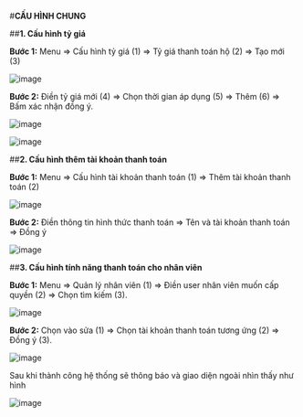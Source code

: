 #**CẤU HÌNH CHUNG**

##**1. Cấu hình tỷ giá**

**Bước 1:** Menu => Cấu hình tỷ giá (1) => Tỷ giá thanh toán hộ (2) => Tạo mới (3)

![image](https://user-images.githubusercontent.com/85599407/185892241-ff8a77fb-f807-46e4-842d-552812cfea65.png)

**Bước 2:** Điền tỷ giá mới (4) => Chọn thời gian áp dụng (5) => Thêm (6) => Bấm xác nhận đồng ý.

![image](https://user-images.githubusercontent.com/85599407/185892523-bea99345-3b44-47a0-bf4f-305f94549854.png)

![image](https://user-images.githubusercontent.com/85599407/185892847-e8867138-82e1-4a03-b726-0edd5ab04901.png)


##**2. Cấu hình thêm tài khoản thanh toán**

**Bước 1:** Menu => Cấu hình tài khoản thanh toán (1) => Thêm tài khoản thanh toán (2) 

![image](https://user-images.githubusercontent.com/85599407/185888481-848e8798-995f-4a11-b150-46b3efc8d4ca.png)

**Bước 2:** Điền thông tin hình thức thanh toán => Tên và tài khoản thanh toán => Đồng ý

![image](https://user-images.githubusercontent.com/85599407/185889143-3c1dabce-3953-44cf-a362-64466affafe9.png)

##**3. Cấu hình tính năng thanh toán cho nhân viên**

**Bước 1:** Menu => Quản lý nhân viên (1) => Điền user nhân viên muốn cấp quyền (2) => Chọn tìm kiếm (3).

![image](https://user-images.githubusercontent.com/85599407/185889885-b50e4bda-533b-41cc-9109-5ccabb28fbae.png)

**Bước 2:** Chọn vào sửa (1) => Chọn tài khoản thanh toán tương ứng (2) => Đồng ý (3).

![image](https://user-images.githubusercontent.com/85599407/185890368-91dea807-31f5-410c-85db-c71dff1e82e5.png)

Sau khi thành công hệ thống sẽ thông báo và giao diện ngoài nhìn thấy như hình

![image](https://user-images.githubusercontent.com/85599407/185890706-202e0f17-f5e9-4fa7-9ad8-309a27b10d66.png)
